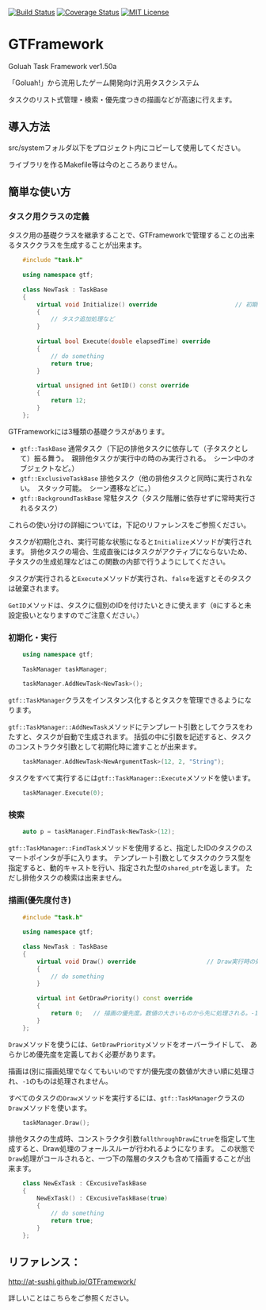 [![Build Status](https://travis-ci.org/At-sushi/GTFramework.svg?branch=master)](https://travis-ci.org/At-sushi/GTFramework)
[![Coverage Status](https://coveralls.io/repos/github/At-sushi/GTFramework/badge.svg?branch=master)](https://coveralls.io/github/At-sushi/GTFramework?branch=master)
[![MIT License](http://img.shields.io/badge/license-MIT-blue.svg?style=flat)](./LICENSE)
# GTFramework
Goluah Task Framework ver1.50a

「Goluah!」から流用したゲーム開発向け汎用タスクシステム

タスクのリスト式管理・検索・優先度つきの描画などが高速に行えます。

## 導入方法
src/systemフォルダ以下をプロジェクト内にコピーして使用してください。

ライブラリを作るMakefile等は今のところありません。

## 簡単な使い方
### タスク用クラスの定義
タスク用の基礎クラスを継承することで、GTFrameworkで管理することの出来るタスククラスを生成することが出来ます。

```cpp
    #include "task.h"
    
    using namespace gtf;
    
    class NewTask : TaskBase
    {
        virtual void Initialize() override						// 初期化時の処理
        {
            // タスク追加処理など
        }
        
        virtual bool Execute(double elapsedTime) override					// 実行時の処理
        {
            // do something
            return true;
        }
        
        virtual unsigned int GetID() const override
        {
            return 12;
        }
    };
```

GTFrameworkには3種類の基礎クラスがあります。

* `gtf::TaskBase` 通常タスク（下記の排他タスクに依存して（子タスクとして）振る舞う。　親排他タスクが実行中の時のみ実行される。　シーン中のオブジェクトなど。）
* `gtf::ExclusiveTaskBase` 排他タスク（他の排他タスクと同時に実行されない。　スタック可能。　シーン遷移などに。）
* `gtf::BackgroundTaskBase` 常駐タスク（タスク階層に依存せずに常時実行されるタスク）

これらの使い分けの詳細については，下記のリファレンスをご参照ください。

タスクが初期化され、実行可能な状態になると`Initialize`メソッドが実行されます。
排他タスクの場合、生成直後にはタスクがアクティブにならないため、子タスクの生成処理などはこの関数の内部で行うようにしてください。

タスクが実行されると`Execute`メソッドが実行され、`false`を返すとそのタスクは破棄されます。

`GetID`メソッドは、タスクに個別のIDを付けたいときに使えます（`0`にすると未設定扱いとなりますのでご注意ください。）

### 初期化・実行

```cpp
    using namespace gtf;
    
    TaskManager taskManager;
    
    taskManager.AddNewTask<NewTask>();
```

`gtf::TaskManager`クラスをインスタンス化するとタスクを管理できるようになります。

`gtf::TaskManager::AddNewTask`メソッドにテンプレート引数としてクラスをわたすと、タスクが自動で生成されます。
括弧の中に引数を記述すると、タスクのコンストラクタ引数として初期化時に渡すことが出来ます。
    
```cpp
    taskManager.AddNewTask<NewArgumentTask>(12, 2, "String");
```

タスクをすべて実行するには`gtf::TaskManager::Execute`メソッドを使います。

```cpp
    taskManager.Execute(0);
```

### 検索

```cpp
    auto p = taskManager.FindTask<NewTask>(12);
```

`gtf::TaskManager::FindTask`メソッドを使用すると、指定したIDのタスクのスマートポインタが手に入ります。
テンプレート引数としてタスクのクラス型を指定すると、動的キャストを行い、指定された型の`shared_ptr`を返します。
ただし排他タスクの検索は出来ません。

### 描画(優先度付き)

```cpp
    #include "task.h"
    
    using namespace gtf;
    
    class NewTask : TaskBase
    {
        virtual void Draw() override					// Draw実行時の処理
        {
            // do something
        }
        
        virtual int GetDrawPriority() const override
        {
            return 0;	// 描画の優先度。数値の大きいものから先に処理される。-1で無効。
        }
    };
```

`Draw`メソッドを使うには、`GetDrawPriority`メソッドをオーバーライドして、
あらかじめ優先度を定義しておく必要があります。

描画は(別に描画処理でなくてもいいのですが)優先度の数値が大きい順に処理され、`-1`のものは処理されません。

すべてのタスクの`Draw`メソッドを実行するには、`gtf::TaskManager`クラスの`Draw`メソッドを使います。

```cpp
    taskManager.Draw();
```

排他タスクの生成時、コンストラクタ引数`fallthroughDraw`に`true`を指定して生成すると、Draw処理のフォールスルーが行われるようになります。
この状態で`Draw`処理がコールされると、一つ下の階層のタスクも含めて描画することが出来ます。
```cpp
    class NewExTask : CExcusiveTaskBase
    {
        NewExTask() : CExcusiveTaskBase(true)
        {
            // do something
            return true;
        }
    };
```


## リファレンス：
http://at-sushi.github.io/GTFramework/

詳しいことはこちらをご参照ください。
